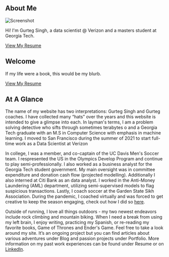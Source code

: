 
## About Me

![Screenshot](screenshot.png)

Hi! I'm Gurteg Singh, a data scientist @ Verizon and a masters student at Georgia Tech. 

[View My Resume](resume.html)

## Welcome

If my life were a book, this would be my blurb.

[View My Resume](resume.html)

## At A Glance

The name of my website has two interpretations: Gurteg Singh and Gurteg coaches. I have collected many “hats” over the years and this website is intended to give a glimpse into each. In layman's terms, I am a problem solving detective who sifts through sometimes terabytes o and a Georgia Tech graduate with an M.S in Computer Science with emphasis in machine learning. I moved to San Francisco during the summer of 2021 to start full-time work as a Data Scientist at Verizon  

In college, I was a member, and co-captain of the UC Davis Men's Soccer team. I respresented the US in the Olympics Develop Program and continue to play semi-professionally. I also worked as a business analyst for the Georgia Tech student government. My main oversight was in committee expenditure and donation cash flow (projected modelling). Additionally I also interned at Citi Bank as an data analyst. I worked in the Anti-Money Laundering (AML) department, utilizing semi-supervised models to flag suspicious transactions. Lastly, I coach soccer at the Garden State Sikh Association. During the pandemic, I coached virtually and was forced to get creative to keep the season engaging, check out how I did so [here](link-to-coaching-page).

Outside of running, I love all things outdoors - my two newest endeavors include rock climbing and mountain biking. When I need a break from using my left brain, I enjoy writing, practicing my Spanish, or re-reading my favorite books, Game of Thrones and Ender's Game. Feel free to take a look around my site. It’s an ongoing project but you can find articles about various adventures under Blog and passion projects under Portfolio. More information on my past work experiences can be found under Resume or on [LinkedIn](linkedin.com/in/gurtegsingh1999).
